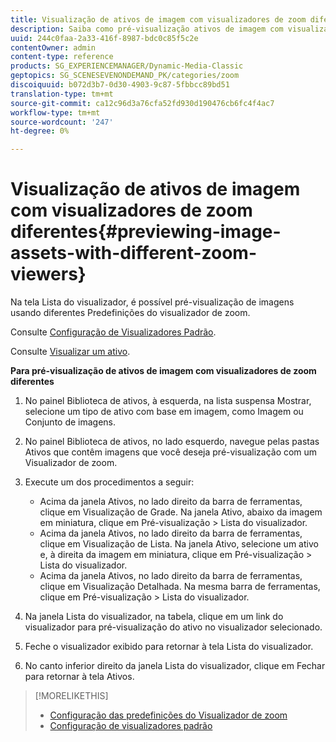 ```yaml
---
title: Visualização de ativos de imagem com visualizadores de zoom diferentes
description: Saiba como pré-visualização ativos de imagem com visualizadores de zoom diferentes.
uuid: 244c0faa-2a33-416f-8987-bdc0c85f5c2e
contentOwner: admin
content-type: reference
products: SG_EXPERIENCEMANAGER/Dynamic-Media-Classic
geptopics: SG_SCENESEVENONDEMAND_PK/categories/zoom
discoiquuid: b072d3b7-0d30-4903-9c87-5fbbcc89bd51
translation-type: tm+mt
source-git-commit: ca12c96d3a76cfa52fd930d190476cb6fc4f4ac7
workflow-type: tm+mt
source-wordcount: '247'
ht-degree: 0%

---
```



# Visualização de ativos de imagem com visualizadores de zoom diferentes{#previewing-image-assets-with-different-zoom-viewers}

Na tela Lista do visualizador, é possível pré-visualização de imagens usando diferentes Predefinições do visualizador de zoom.

Consulte [Configuração de Visualizadores Padrão](application-setup.md#configuring_default_viewers).

Consulte [Visualizar um ativo](previewing-asset.md#previewing_an_asset).

**Para pré-visualização de ativos de imagem com visualizadores de zoom diferentes**

1. No painel Biblioteca de ativos, à esquerda, na lista suspensa Mostrar, selecione um tipo de ativo com base em imagem, como Imagem ou Conjunto de imagens.
1. No painel Biblioteca de ativos, no lado esquerdo, navegue pelas pastas Ativos que contêm imagens que você deseja pré-visualização com um Visualizador de zoom.
1. Execute um dos procedimentos a seguir:

   * Acima da janela Ativos, no lado direito da barra de ferramentas, clique em Visualização de Grade. Na janela Ativo, abaixo da imagem em miniatura, clique em Pré-visualização > Lista do visualizador.
   * Acima da janela Ativos, no lado direito da barra de ferramentas, clique em Visualização de Lista. Na janela Ativo, selecione um ativo e, à direita da imagem em miniatura, clique em Pré-visualização > Lista do visualizador.
   * Acima da janela Ativos, no lado direito da barra de ferramentas, clique em Visualização Detalhada. Na mesma barra de ferramentas, clique em Pré-visualização > Lista do visualizador.

1. Na janela Lista do visualizador, na tabela, clique em um link do visualizador para pré-visualização do ativo no visualizador selecionado.
1. Feche o visualizador exibido para retornar à tela Lista do visualizador.
1. No canto inferior direito da janela Lista do visualizador, clique em Fechar para retornar à tela Ativos.

>[!MORELIKETHIS]
>
>* [Configuração das predefinições do Visualizador de zoom](setting-zoom-viewer-presets.md#setting_up_zoom_viewer_presets)
>* [Configuração de visualizadores padrão](application-setup.md#configuring_default_viewers)

